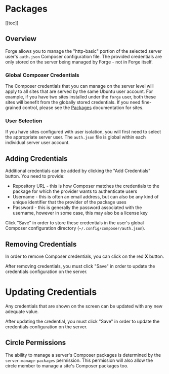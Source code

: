 # Packages

[[toc]]

## Overview

Forge allows you to manage the "http-basic" portion of the selected server user's `auth.json` Composer configuration file. The provided credentials are only stored on the server being managed by Forge - not in Forge itself.

### Global Composer Credentials

The Composer credentials that you can manage on the server level will apply to all sites that are served by the same Ubuntu user account. For example, if you have two sites installed under the `forge` user, both these sites will benefit from the globally stored credentials. If you need fine-grained control, please see the [Packages](/sites/packages) documentation for sites.

### User Selection

If you have sites configured with user isolation, you will first need to select the appropriate server user. The `auth.json` file is global within each individual server user account.

## Adding Credentials

Additional credentials can be added by clicking the "Add Credentials" button. You need to provide:

- Repository URL - this is how Composer matches the credentials to the package for which the provider wants to authenticate users
- Username - this is often an email address, but can also be any kind of unique identifier that the provider of the package uses
- Password - this is generally the password associated with the username, however in some case, this may also be a license key

Click "Save" in order to store these credentials in the user's global Composer configuration directory (`~/.config/composer/auth.json`).

## Removing Credentials

In order to remove Composer credentials, you can click on the red **X** button.

After removing credentials, you must click "Save" in order to update the credentials configuration on the server.

# Updating Credentials

Any credentials that are shown on the screen can be updated with any new adequate value.

After updating the credential, you must click "Save" in order to update the credentials configuration on the server.

## Circle Permissions

The ability to manage a server's Composer packages is determined by the `server:manage-packages` permission. This permission will also allow the circle member to manage a site's Composer packages too.

